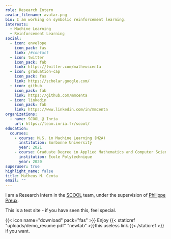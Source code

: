 ```yaml
---
role: Research Intern
avatar_filename: avatar.png
bio: I am working on symbolic reinforcement learning.
interests:
  - Machine Learning
  - Reinforcement Learning
social:
  - icon: envelope
    icon_pack: fas
    link: /#contact
  - icon: twitter
    icon_pack: fab
    link: https://twitter.com/matheuscenta
  - icon: graduation-cap
    icon_pack: fas
    link: https://scholar.google.com/
  - icon: github
    icon_pack: fab
    link: https://github.com/mmcenta
  - icon: linkedin
    icon_pack: fab
    link: https://www.linkedin.com/in/mmcenta
organizations:
  - name: SCOOL @ Inria
    url: https://team.inria.fr/scool/
education:
  courses:
    - course: M.S. in Machine Learning (M2A)
      institution: Sorbonne University
      year: 2021
    - course: Graduate Degree in Applied Mathematics and Computer Science
      institution: École Polytechnique
      year: 2020
superuser: true
highlight_name: false
title: Matheus M. Centa
email: ""
---
```

I am a Research Intern in the [SCOOL](https://team.inria.fr/scool/) team, under the supervision of [Philippe Preux](https://philippe-preux.github.io/).

This is a test site - if you have seen this, feel special.

{{< icon name="download" pack="fas" >}} Enjoy {{< staticref "uploads/demo_resume.pdf" "newtab" >}}this useless link.{{< /staticref >}} if you want.